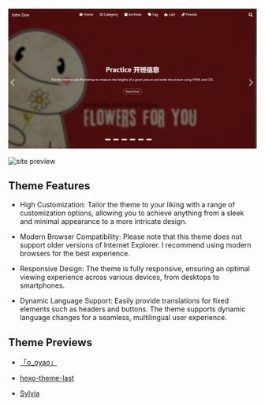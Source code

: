 ![site Preview](../assets/images/config/carousel.png)

![site preview](../assets/images/config/carousel1.png)

## Theme Features
- High Customization: Tailor the theme to your liking with a range of customization options, allowing you to achieve anything from a sleek and minimal appearance to a more intricate design.

- Modern Browser Compatibility: Please note that this theme does not support older versions of Internet Explorer. I recommend using modern browsers for the best experience.

- Responsive Design: The theme is fully responsive, ensuring an optimal viewing experience across various devices, from desktops to smartphones.

- Dynamic Language Support: Easily provide translations for fixed elements such as headers and buttons. The theme supports dynamic language changes for a seamless, multilingual user experience.

## Theme Previews

- [「o_oyao」](https://dyingdown.github.io)

- [hexo-theme-last](https://hexo-theme-last.github.io/)

- [Sylvia](https://sylvia417.github.io/)